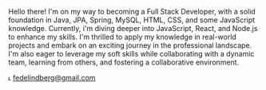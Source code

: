 Hello there! 
I'm on my way to becoming a Full Stack Developer, with a solid foundation in Java, JPA, Spring, MySQL, HTML, CSS, and some JavaScript knowledge. 
Currently, i'm diving deeper into JavaScript, React, and Node.js to enhance my skills. 
I'm thrilled to apply my knowledge in real-world projects and embark on an exciting journey in the professional landscape. 
I'm also eager to leverage my soft skills while collaborating with a dynamic team, learning from others, and fostering a collaborative environment.




˪ fedelindberg@gmail.com
<!---
devFNL/devFNL is a ✨ special ✨ repository because its `README.md` (this file) appears on your GitHub profile.
You can click the Preview link to take a look at your changes.
--->
